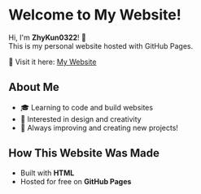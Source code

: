 # Welcome to My Website!

Hi, I'm **ZhyKun0322**! 👋  
This is my personal website hosted with GitHub Pages.

🌟 Visit it here: [My Website](https://zhykun0322.github.io/)

## About Me
- 🎓 Learning to code and build websites
- 🎨 Interested in design and creativity
- 🚀 Always improving and creating new projects!

## How This Website Was Made
- Built with **HTML**
- Hosted for free on **GitHub Pages**

